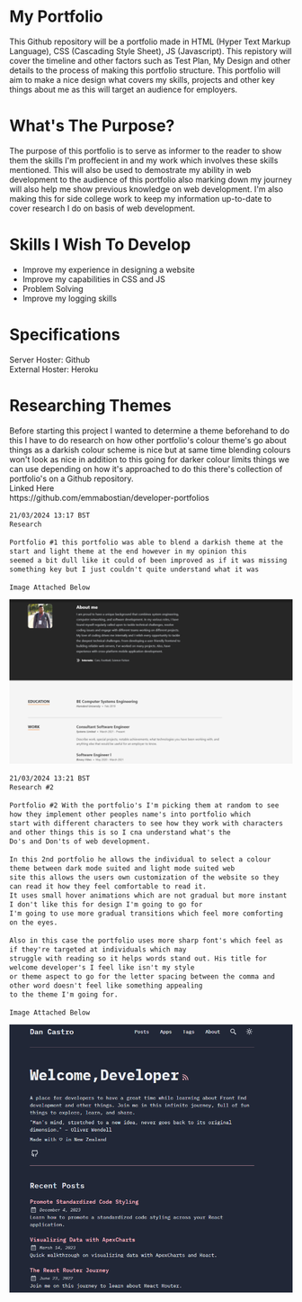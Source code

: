 <h1>My Portfolio</h1>
This Github repository will be a portfolio made in HTML (Hyper Text Markup Language), CSS (Cascading Style Sheet), JS (Javascript). This repistory will cover the timeline and other factors such as Test Plan, My Design and other details to the process of making this portfolio structure. This portfolio will aim to make a nice design what covers my skills, projects and other key things about me as this will target an audience for employers.

<h1>What's The Purpose?</h1>

The purpose of this portfolio is to serve as informer to the reader to show them the skills I'm proffecient in and my work which involves these skills mentioned. This will also be used to demostrate my ability in web development to the audience of this portfolio also marking down my journey will also help me show previous knowledge on web development. I'm also making this for side college work to keep my information up-to-date to cover research I do on basis of web development.

<h1>Skills I Wish To Develop</h1>

<ul>
  <li>Improve my experience in designing a website</li>
  <li>Improve my capabilities in CSS and JS</li>
  <li>Problem Solving</li>
  <li>Improve my logging skills</li>
</ul>

<h1>Specifications</h1>
Server Hoster: Github<br>
External Hoster: Heroku

<h1>Researching Themes</h1>
Before starting this project I wanted to determine a theme beforehand to do this I have to do research on how other portfolio's colour theme's go about things as a darkish colour scheme is nice but at same time blending colours won't look as nice in addition to this going for darker colour limits things we can use depending on how it's approached to do this there's collection of portfolio's on a Github repository.
<br>
Linked Here<br>
https://github.com/emmabostian/developer-portfolios

```
21/03/2024 13:17 BST
Research

Portfolio #1 this portfolio was able to blend a darkish theme at the start and light theme at the end however in my opinion this
seemed a bit dull like it could of been improved as if it was missing something key but I just couldn't quite understand what it was 

Image Attached Below
```
<img src="/Images/Portfolio1.png" alt="This is the first Portfolio's skills section what I felt was bit dull">

```
21/03/2024 13:21 BST
Research #2

Portfolio #2 With the portfolio's I'm picking them at random to see how they implement other peoples name's into portfolio which
start with different characters to see how they work with characters and other things this is so I cna understand what's the
Do's and Don'ts of web development.

In this 2nd portfolio he allows the individual to select a colour theme between dark mode suited and light mode suited web
site this allows the users own customization of the website so they can read it how they feel comfortable to read it.
It uses small hover animations which are not gradual but more instant I don't like this for design I'm going to go for
I'm going to use more gradual transitions which feel more comforting on the eyes.

Also in this case the portfolio uses more sharp font's which feel as if they're targeted at individuals which may
struggle with reading so it helps words stand out. His title for welcome developer's I feel like isn't my style
or theme aspect to go for the letter spacing between the comma and other word doesn't feel like something appealing
to the theme I'm going for.

Image Attached Below
```
<img src="/Images/Portfolio2.png" alt="This is the 2nd portfolio.">
